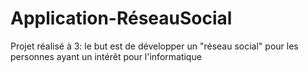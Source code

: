 # Application-RéseauSocial
Projet réalisé à 3: le but est de développer un "réseau social" pour les personnes ayant un intérêt pour l'informatique

